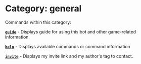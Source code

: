 # Category: general


Commands within this category:

[**`guide`**](/commands/general/guide.md) - Displays guide for using this bot and other game-related information.

[**`help`**](/commands/general/help.md) - Displays available commands or command information

[**`invite`**](/commands/general/invite.md) - Displays my invite link and my author's tag to contact.

